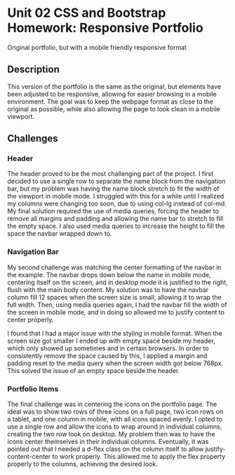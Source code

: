 # Unit 02 CSS and Bootstrap Homework: Responsive Portfolio
Original portfolio, but with a mobile friendly responsive format

## Description
This version of the portfolio is the same as the original, but elements have been adjusted to be responsive, allowing
for easier browsing in a mobile environment. The goal was to keep the webpage format as close to the original as possible, 
while also allowing the page to look clean in a mobile viewport.

## Challenges
### Header
The header proved to be the most challenging part of the project. I first decided to use a single row to separate the name block
from the navigation bar, but my problem was having the name block stretch to fit the width of the viewport in mobile mode. I 
struggled with this for a while until I realized my columns were changing too soon, due to using col-lg instead of col-md. My 
final solution required the use of media queries, forcing the header to remove all margins and padding and allowing the name bar
to stretch to fill the empty space. I also used media queries to increase the height to fill the space the navbar wrapped down to.

### Navigation Bar
My second challenge was matching the center formatting of the navbar in the example. The navbar drops down below the name in mobile
mode, centering itself on the screen, and in desktop mode it is justified to the right, flush with the main body content. My solution 
was to have the navbar column fill 12 spaces when the screen size is small, allowing it to wrap the full width. Then, using media 
queries again, I had the navbar fill the width of the screen in mobile mode, and in doing so allowed me to justify content to 
center properly.

I found that I had a major issue with the styling in mobile format. When the screen size got smaller I ended up with empty space beside my 
header, which only showed up sometimes and in certain browsers. In order to consistently remove the space caused by this, I applied a 
margin and padding reset to the media query when the screen width got below 768px. This solved the issue of an empty space beside the header.

### Portfolio Items
The final challenge was in centering the icons on the portfolio page. The ideal was to show two rows of three icons on a full page, two 
icon rows on a tablet, and one column in mobile, with all icons spaced evenly. I opted to use a single row and allow the icons to 
wrap around in individual columns, creating the two row look on desktop. My problem then was to have the icons center themselves in their 
individual columns. Eventually, it was pointed out that I needed a d-flex class on the column itself to allow justify-content-center to work 
properly. This allowed me to apply the flex property properly to the columns, achieving the desired look.